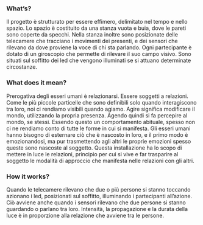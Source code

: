 ### What’s?
Il progetto è strutturato per essere effimero, delimitato nel tempo e nello spazio. Lo spazio è costituito da una stanza vuota e buia, dove le pareti sono coperte da specchi. Nella stanza inoltre sono posizionate delle telecamere che tracciano i movimenti dei presenti, e dei sensori che rilevano da dove proviene la voce di chi sta parlando. Ogni partecipante è dotato di un giroscopio che permette di rilevare il suo campo visivo. Sono situati sul soffitto dei led che vengono illuminati se si attuano determinate circostanze.

### What does it mean?
Prerogativa degli esseri umani è relazionarsi. Essere soggetti a relazioni. Come le più piccole particelle che sono definibili solo quando interagiscono tra loro, noi ci rendiamo visibili quando agiamo. Agire significa modificare il mondo, utilizzando la propria presenza. Agendo quindi si fa percepire al mondo, se stessi. Essendo questo un comportamento abituale, spesso non ci ne rendiamo conto di tutte le forme in cui si manifesta. Gli esseri umani hanno bisogno di esternare ciò che è nascosto in loro, e il primo modo è emozionandosi, ma pur trasmettendo agli altri le proprie emozioni spesso queste sono nascoste al soggetto. Questa installazione ha lo scopo di mettere in luce le relazioni, principio per cui si vive e far trasparire al soggetto le modalità di approccio che manifesta nelle relazioni con gli altri.

### How it works?
Quando le telecamere rilevano che due o più persone si stanno toccando  azionano i led, posizionati sul soffitto, illuminando i partecipanti all’azione. Ciò avviene anche quando i sensori rilevano che due persone si stanno guardando o parlano tra loro. Intensità, la propagazione e la durata della luce è in proporzione alla relazione che avviene tra le persone. 
